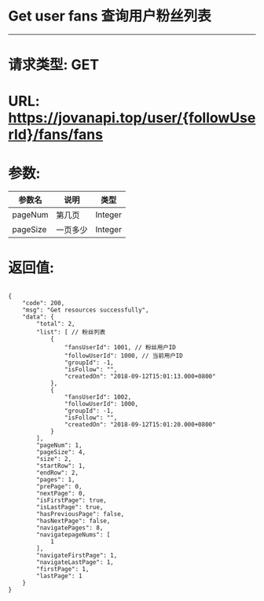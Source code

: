 # Get user fans 查询用户粉丝列表
---
# 请求类型: GET
# URL: https://jovanapi.top/user/{followUserId}/fans/fans
# 参数:
参数名 | 说明                   | 类型
----- |----------------------- | ----
pageNum   | 第几页         | Integer
pageSize  | 一页多少         | Integer
# 返回值:
<pre><code>
{
    "code": 200,
    "msg": "Get resources successfully",
    "data": {
        "total": 2,
        "list": [ // 粉丝列表
            {
                "fansUserId": 1001, // 粉丝用户ID
                "followUserId": 1000, // 当前用户ID
                "groupId": -1,
                "isFollow": "",
                "createdOn": "2018-09-12T15:01:13.000+0800"
            },
            {
                "fansUserId": 1002,
                "followUserId": 1000,
                "groupId": -1,
                "isFollow": "",
                "createdOn": "2018-09-12T15:01:20.000+0800"
            }
        ],
        "pageNum": 1,
        "pageSize": 4,
        "size": 2,
        "startRow": 1,
        "endRow": 2,
        "pages": 1,
        "prePage": 0,
        "nextPage": 0,
        "isFirstPage": true,
        "isLastPage": true,
        "hasPreviousPage": false,
        "hasNextPage": false,
        "navigatePages": 8,
        "navigatepageNums": [
            1
        ],
        "navigateFirstPage": 1,
        "navigateLastPage": 1,
        "firstPage": 1,
        "lastPage": 1
    }
}
</code></pre>
